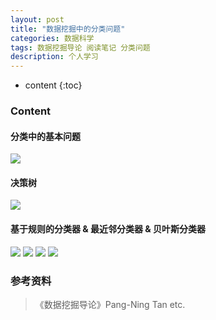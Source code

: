 ```yaml
---
layout: post
title: "数据挖掘中的分类问题"
categories: 数据科学
tags: 数据挖掘导论 阅读笔记 分类问题
description: 个人学习
---
```


* content
{:toc}

### Content

#### 分类中的基本问题
![](https://raw.githubusercontent.com/woaielf/woaielf.github.io/master/_posts/Pic/4-data-mining-classification1.png)

#### 决策树
![](https://raw.githubusercontent.com/woaielf/woaielf.github.io/master/_posts/Pic/4-data-mining-classification2.png)

#### 基于规则的分类器 & 最近邻分类器 & 贝叶斯分类器
![](https://raw.githubusercontent.com/woaielf/woaielf.github.io/master/_posts/Pic/4-data-mining-classification3.png)
![](https://raw.githubusercontent.com/woaielf/woaielf.github.io/master/_posts/Pic/4-data-mining-classification4.png)
![](https://raw.githubusercontent.com/woaielf/woaielf.github.io/master/_posts/Pic/4-data-mining-classification5.png)
![](https://raw.githubusercontent.com/woaielf/woaielf.github.io/master/_posts/Pic/4-data-mining-classification6.png)

### 参考资料

> 《数据挖掘导论》Pang-Ning Tan etc.